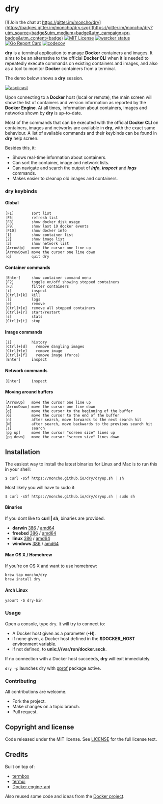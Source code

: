 # dry

[![Join the chat at https://gitter.im/moncho/dry](https://badges.gitter.im/moncho/dry.svg)](https://gitter.im/moncho/dry?utm_source=badge&utm_medium=badge&utm_campaign=pr-badge&utm_content=badge)
[![MIT License](https://img.shields.io/github/license/mashape/apistatus.svg)](https://github.com/moncho/dryblob/master/LICENSE)
[![wercker status](https://app.wercker.com/status/66c3ab71a46c0c8841f34a526fc23189/s/master "wercker status")](https://app.wercker.com/project/bykey/66c3ab71a46c0c8841f34a526fc23189)
[![Go Report Card](https://goreportcard.com/badge/github.com/moncho/dry)](https://goreportcard.com/report/github.com/moncho/dry)
[![codecov](https://codecov.io/gh/moncho/dry/branch/master/graph/badge.svg)](https://codecov.io/gh/moncho/dry)


**dry** is a terminal application to manage **Docker** containers and images. It aims to be an alternative to the official **Docker CLI** when it is needed to repeatedly execute commands on existing containers and images, and also as a tool to monitor **Docker** containers from a terminal.

The demo below shows a **dry** session.

[![asciicast](https://asciinema.org/a/35825.png)](https://asciinema.org/a/35825?autoplay=1&speed=1.5)

Upon connecting to a **Docker** host (local or remote), the main screen will show the list of containers and version information as reported by the **Docker Engine**. At all times, information about containers, images and networks shown by **dry** is up-to-date.

Most of the commands that can be executed with the official **Docker CLI** on containers, images and networks are available in **dry**, with the exact same behaviour. A list of available commands and their keybinds can be found in **dry** help screen.

Besides this, it:

* Shows real-time information about containers.
* Can sort the container, image and network lists.
* Can navigate and search the output of ***info***, ***inspect*** and ***logs*** commands.  
* Makes easier to cleanup old images and containers.

### **dry** keybinds

#### Global
```
[F1]        sort list
[F5]        refresh list
[F8]        show docker disk usage
[F9]        show last 10 docker events
[F10]       show docker info
[1]         show container list
[2]         show image list
[3]         show network list
[ArrowUp]   move the cursor one line up
[ArrowDown] move the cursor one line down
[q]         quit dry
```

#### Container commands
```
[Enter]     show container command menu
[F2]        toggle on/off showing stopped containers
[F3]        filter containers
[i]         inspect
[Ctrl]+[k]  kill
[l]         logs
[e]         remove
[Ctrl]+[e]  remove all stopped containers
[Ctrl]+[r]  start/restart
[s]         stats
[Ctrl]+[t]  stop
```

#### Image commands
```
[i]         history
[Ctrl]+[d]    remove dangling images
[Ctrl]+[e]    remove image
[Ctrl]+[f]    remove image (force)
[Enter]     inspect
```
#### Network commands
```
[Enter]     inspect
```

#### Moving around buffers
```
[ArrowUp]   move the cursor one line up
[ArrowDown] move the cursor one line down
[g]         move the cursor to the beginning of the buffer
[G]         move the cursor to the end of the buffer
[n]         after search, move forwards to the next search hit
[N]         after search, move backwards to the previous search hit
[s]         search
[pg up]     move the cursor "screen size" lines up
[pg down]   move the cursor "screen size" lines down
 ```

## Installation

The easiest way to install the latest binaries for Linux and Mac is to run this in your shell:

```
$ curl -sSf https://moncho.github.io/dry/dryup.sh | sh
```

Most likely you will have to sudo it:

```
$ curl -sSf https://moncho.github.io/dry/dryup.sh | sudo sh
```

#### Binaries

If you dont like to **curl | sh**, binaries are provided.

- **darwin** [386](https://github.com/moncho/dry/releases/download/v0.6-beta.1/dry-darwin-386) / [amd64](https://github.com/moncho/dry/releases/download/v0.6-beta.1/dry-darwin-amd64)
- **freebsd** [386](https://github.com/moncho/dry/releases/download/v0.6-beta.1/dry-freebsd-386) / [amd64](https://github.com/moncho/dry/releases/download/v0.6-beta.1/dry-freebsd-amd64)
- **linux** [386](https://github.com/moncho/dry/releases/download/v0.6-beta.1/dry-linux-386) / [amd64](https://github.com/moncho/dry/releases/download/v0.6-beta.1/dry-linux-amd64)
- **windows** [386](https://github.com/moncho/dry/releases/download/v0.6-beta.1/dry-windows-386) / [amd64](https://github.com/moncho/dry/releases/download/v0.6-beta.1/dry-windows-amd64)

#### Mac OS X / Homebrew

If you're on OS X and want to use homebrew:
```
brew tap moncho/dry
brew install dry
```

#### Arch Linux

```
yaourt -S dry-bin
```


### Usage

Open a console, type ```dry```. It will try to connect to:
* A Docker host given as a parameter (**-H**).
* if none given, a Docker host defined in the **$DOCKER_HOST** environment variable.
* if not defined, to **unix:///var/run/docker.sock**.

If no connection with a Docker host succeeds, **dry** will exit immediately.

```dry -p``` launches dry with [pprof](https://golang.org/pkg/net/http/pprof/) package active.

### Contributing
All contributions are welcome.

* Fork the project.
* Make changes on a topic branch.
* Pull request.

## Copyright and license

Code released under the MIT license. See
[LICENSE](https://github.com/moncho/dry/blob/master/LICENSE) for the full license text.

## Credits

Built on top of:
* [termbox](https://github.com/nsf/termbox-go)
* [termui](https://github.com/gizak/termui)
* [Docker engine-api](https://github.com/docker/engine-api)

Also reused some code and ideas from the [Docker project](https://github.com/docker/docker).

